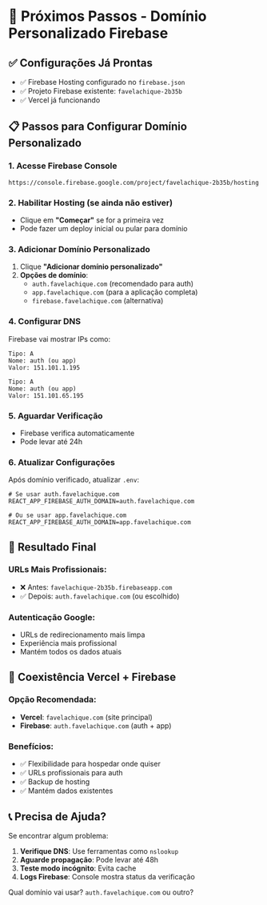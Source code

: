 # 🚀 Próximos Passos - Domínio Personalizado Firebase

## ✅ Configurações Já Prontas
- ✅ Firebase Hosting configurado no `firebase.json`
- ✅ Projeto Firebase existente: `favelachique-2b35b`
- ✅ Vercel já funcionando

## 📋 Passos para Configurar Domínio Personalizado

### 1. Acesse Firebase Console
```
https://console.firebase.google.com/project/favelachique-2b35b/hosting
```

### 2. Habilitar Hosting (se ainda não estiver)
- Clique em **"Começar"** se for a primeira vez
- Pode fazer um deploy inicial ou pular para domínio

### 3. Adicionar Domínio Personalizado
1. Clique **"Adicionar domínio personalizado"**
2. **Opções de domínio**:
   - `auth.favelachique.com` (recomendado para auth)
   - `app.favelachique.com` (para a aplicação completa)
   - `firebase.favelachique.com` (alternativa)

### 4. Configurar DNS
Firebase vai mostrar IPs como:
```
Tipo: A
Nome: auth (ou app)
Valor: 151.101.1.195

Tipo: A
Nome: auth (ou app)  
Valor: 151.101.65.195
```

### 5. Aguardar Verificação
- Firebase verifica automaticamente
- Pode levar até 24h

### 6. Atualizar Configurações

Após domínio verificado, atualizar `.env`:
```env
# Se usar auth.favelachique.com
REACT_APP_FIREBASE_AUTH_DOMAIN=auth.favelachique.com

# Ou se usar app.favelachique.com
REACT_APP_FIREBASE_AUTH_DOMAIN=app.favelachique.com
```

## 🎯 Resultado Final

### URLs Mais Profissionais:
- ❌ Antes: `favelachique-2b35b.firebaseapp.com`
- ✅ Depois: `auth.favelachique.com` (ou escolhido)

### Autenticação Google:
- URLs de redirecionamento mais limpa
- Experiência mais profissional
- Mantém todos os dados atuais

## 🔄 Coexistência Vercel + Firebase

### Opção Recomendada:
- **Vercel**: `favelachique.com` (site principal)
- **Firebase**: `auth.favelachique.com` (auth + app)

### Benefícios:
- ✅ Flexibilidade para hospedar onde quiser
- ✅ URLs profissionais para auth
- ✅ Backup de hosting
- ✅ Mantém dados existentes

## 📞 Precisa de Ajuda?

Se encontrar algum problema:
1. **Verifique DNS**: Use ferramentas como `nslookup`
2. **Aguarde propagação**: Pode levar até 48h
3. **Teste modo incógnito**: Evita cache
4. **Logs Firebase**: Console mostra status da verificação

Qual domínio vai usar? `auth.favelachique.com` ou outro?
